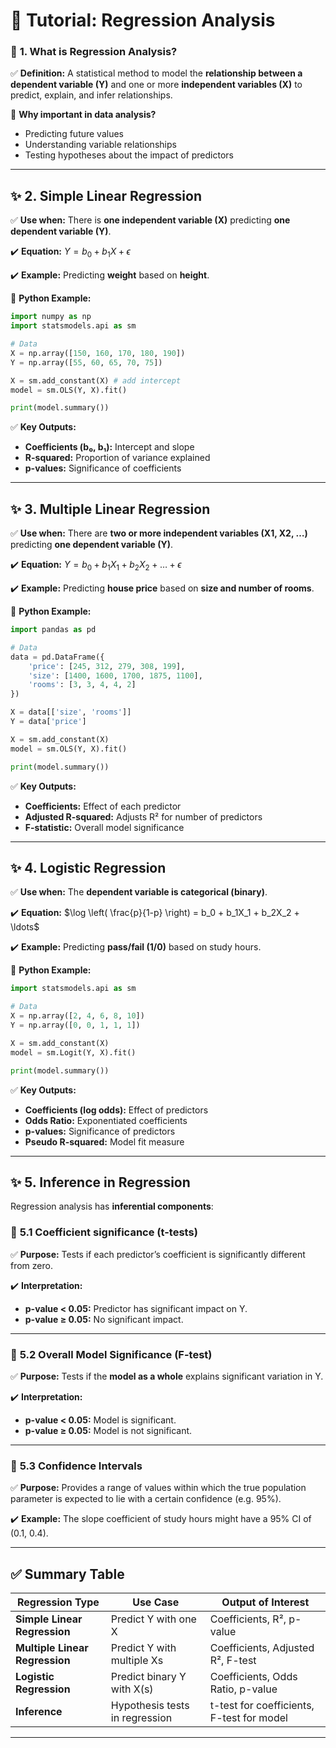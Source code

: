 # 🌟 **Tutorial: Regression Analysis**

### 📌 **1. What is Regression Analysis?**

✅ **Definition:**
A statistical method to model the **relationship between a dependent variable (Y)** and one or more **independent variables (X)** to predict, explain, and infer relationships.

🔧 **Why important in data analysis?**

* Predicting future values
* Understanding variable relationships
* Testing hypotheses about the impact of predictors

---

## ✨ **2. Simple Linear Regression**

✅ **Use when:**
There is **one independent variable (X)** predicting **one dependent variable (Y)**.

✔️ **Equation:**
$Y = b_0 + b_1X + \epsilon$

✔️ **Example:** Predicting **weight** based on **height**.

🔧 **Python Example:**

```python
import numpy as np
import statsmodels.api as sm

# Data
X = np.array([150, 160, 170, 180, 190])
Y = np.array([55, 60, 65, 70, 75])

X = sm.add_constant(X) # add intercept
model = sm.OLS(Y, X).fit()

print(model.summary())
```

✅ **Key Outputs:**

* **Coefficients (b₀, b₁):** Intercept and slope
* **R-squared:** Proportion of variance explained
* **p-values:** Significance of coefficients

---

## ✨ **3. Multiple Linear Regression**

✅ **Use when:**
There are **two or more independent variables (X1, X2, …)** predicting **one dependent variable (Y)**.

✔️ **Equation:**
$Y = b_0 + b_1X_1 + b_2X_2 + \ldots + \epsilon$

✔️ **Example:** Predicting **house price** based on **size and number of rooms**.

🔧 **Python Example:**

```python
import pandas as pd

# Data
data = pd.DataFrame({
    'price': [245, 312, 279, 308, 199],
    'size': [1400, 1600, 1700, 1875, 1100],
    'rooms': [3, 3, 4, 4, 2]
})

X = data[['size', 'rooms']]
Y = data['price']

X = sm.add_constant(X)
model = sm.OLS(Y, X).fit()

print(model.summary())
```

✅ **Key Outputs:**

* **Coefficients:** Effect of each predictor
* **Adjusted R-squared:** Adjusts R² for number of predictors
* **F-statistic:** Overall model significance

---

## ✨ **4. Logistic Regression**

✅ **Use when:**
The **dependent variable is categorical (binary)**.

✔️ **Equation:**
$\log \left( \frac{p}{1-p} \right) = b_0 + b_1X_1 + b_2X_2 + \ldots$

✔️ **Example:** Predicting **pass/fail (1/0)** based on study hours.

🔧 **Python Example:**

```python
import statsmodels.api as sm

# Data
X = np.array([2, 4, 6, 8, 10])
Y = np.array([0, 0, 1, 1, 1])

X = sm.add_constant(X)
model = sm.Logit(Y, X).fit()

print(model.summary())
```

✅ **Key Outputs:**

* **Coefficients (log odds):** Effect of predictors
* **Odds Ratio:** Exponentiated coefficients
* **p-values:** Significance of predictors
* **Pseudo R-squared:** Model fit measure

---

## ✨ **5. Inference in Regression**

Regression analysis has **inferential components**:

### 🔹 **5.1 Coefficient significance (t-tests)**

✅ **Purpose:**
Tests if each predictor’s coefficient is significantly different from zero.

✔️ **Interpretation:**

* **p-value < 0.05:** Predictor has significant impact on Y.
* **p-value ≥ 0.05:** No significant impact.

---

### 🔹 **5.2 Overall Model Significance (F-test)**

✅ **Purpose:**
Tests if the **model as a whole** explains significant variation in Y.

✔️ **Interpretation:**

* **p-value < 0.05:** Model is significant.
* **p-value ≥ 0.05:** Model is not significant.

---

### 🔹 **5.3 Confidence Intervals**

✅ **Purpose:**
Provides a range of values within which the true population parameter is expected to lie with a certain confidence (e.g. 95%).

✔️ **Example:**
The slope coefficient of study hours might have a 95% CI of (0.1, 0.4).

---

## ✅ **Summary Table**

| **Regression Type**            | **Use Case**                   | **Output of Interest**                    |
| ------------------------------ | ------------------------------ | ----------------------------------------- |
| **Simple Linear Regression**   | Predict Y with one X           | Coefficients, R², p-value                 |
| **Multiple Linear Regression** | Predict Y with multiple Xs     | Coefficients, Adjusted R², F-test         |
| **Logistic Regression**        | Predict binary Y with X(s)     | Coefficients, Odds Ratio, p-value         |
| **Inference**                  | Hypothesis tests in regression | t-test for coefficients, F-test for model |

---


